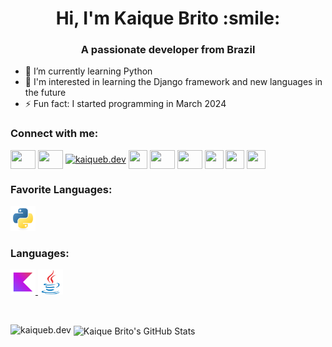 <h1 align="center">Hi, I'm Kaique Brito :smile:</h1>
<h3 align="center">A passionate developer from Brazil</h3>

- :seedling: I’m currently learning Python
- 👀 I'm interested in learning the Django framework and new languages in the future
- ⚡ Fun fact: I started programming in March 2024

<h3 align="left">Connect with me:</h3>
<p align="left">
  <a href="http://www.linkedin.com/in/kaique-brito-bb8ba02b6" target="blank"><img align="center" src="https://raw.githubusercontent.com/rahuldkjain/github-profile-readme-generator/master/src/images/icons/Social/linked-in-alt.svg" height="30" width="40"/></a>
  <a href="https://discord.com/users/530402402499821589" target="blank"><img align="center" src="https://raw.githubusercontent.com/rahuldkjain/github-profile-readme-generator/master/src/images/icons/Social/discord.svg" height="30" width="40"/></a>
  <a href="https://www.instagram.com/kaiito.dev?igsh=czJtcXN5cDgwYXl1" target="blank"><img align="center" src="https://raw.githubusercontent.com/rahuldkjain/github-profile-readme-generator/master/src/images/icons/Social/instagram.svg" alt="kaiqueb.dev" height="30" width="40" /></a>
  <a href="https://www.threads.net/@kaiito.dev" target="blank"><img align="center" src="https://cdn.icon-icons.com/icons2/4000/PNG/512/threads_logo_threads_square_icon_255049.png" height="30" width="30"/></a>
  <a href="https://www.facebook.com/kaique.goncalvesbrito" target="blank"><img align="center" src="https://raw.githubusercontent.com/rahuldkjain/github-profile-readme-generator/master/src/images/icons/Social/facebook.svg" height="30" width="40"/></a>
  <a href="https://www.youtube.com/channel/UCquSeOXyyPK3txszj5PE90g" target="blank"><img align="center" src="https://raw.githubusercontent.com/rahuldkjain/github-profile-readme-generator/master/src/images/icons/Social/youtube.svg" height="30" width="40"/></a>
  <a href="https://stackoverflow.com/users/23687936/kaique-brito?tab=profile" target="blank"><img align="center" src="https://cdn.sstatic.net/Sites/stackoverflow/Img/apple-touch-icon.png?v=c78bd457575a" height="30" width="30"/></a>
  <a href="https://x.com/britokaiquee25" target="blank"><img align="center" src="https://cdn.jsdelivr.net/gh/simple-icons/simple-icons/icons/x.svg" height="30" width="30"/></a>
  <a href="https://www.tiktok.com/@kaiquebritooficial0?_t=8np917mQx8Q&_r=1" target="blank"><img align="center" src="https://www.tiktok.com/favicon.ico" height="30" width="30"/></a>
</p>

<h3 align="left">Favorite Languages:</h3>
<p align="left">
  <a href="https://www.python.org" target="_blank" rel="noreferrer"> <img src="https://raw.githubusercontent.com/devicons/devicon/master/icons/python/python-original.svg" alt="python" width="40" height="40"/> </a>
</p>

<h3 align="left">Languages:</h3>
  <a href="https://kotlinlang.org" target="_blank" rel="noreferrer"> <img src="https://raw.githubusercontent.com/devicons/devicon/master/icons/kotlin/kotlin-original.svg" alt="kotlin" width="40" height="40"/> </a>
  <a href="https://www.java.com" target="_blank" rel="noreferrer"> <img src="https://raw.githubusercontent.com/devicons/devicon/master/icons/java/java-original.svg" alt="java" width="40" height="40"/> </a>
<p align="left"><br></p>
<p><img align="left" src="https://github-readme-stats.vercel.app/api/top-langs/?username=britokaiquee&size_weight=0.5&count_weight=0.5&theme=tokyonight" alt="kaiqueb.dev" /></p>
<p>&nbsp;<img align="center" src="https://github-readme-stats.vercel.app/api?username=britokaiquee&show_icons=true&theme=tokyonight&locale=en" alt="Kaique Brito's GitHub Stats" /></p>
